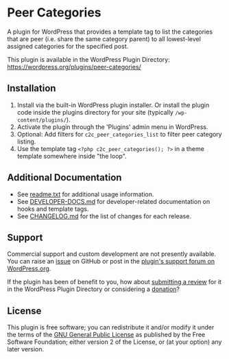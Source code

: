 # Peer Categories

A plugin for WordPress that provides a template tag to list the categories that are peer (i.e. share the same category parent) to all lowest-level assigned categories for the specified post.

This plugin is available in the WordPress Plugin Directory: https://wordpress.org/plugins/peer-categories/


## Installation

1. Install via the built-in WordPress plugin installer. Or install the plugin code inside the plugins directory for your site (typically `/wp-content/plugins/`).
2. Activate the plugin through the 'Plugins' admin menu in WordPress.
3. Optional: Add filters for `c2c_peer_categories_list` to filter peer category listing.
4. Use the template tag `<?php c2c_peer_categories(); ?>` in a theme template somewhere inside "the loop".


## Additional Documentation

* See [readme.txt](https://github.com/coffee2code/peer-categories/blob/master/readme.txt) for additional usage information.
* See [DEVELOPER-DOCS.md](DEVELOPER-DOCS.md) for developer-related documentation on hooks and template tags.
* See [CHANGELOG.md](CHANGELOG.md) for the list of changes for each release.


## Support

Commercial support and custom development are not presently available. You can raise an [issue](https://github.com/coffee2code/peer-categories/issues) on GitHub or post in the [plugin's support forum on WordPress.org](https://wordpress.org/support/plugin/peer-categories/).

If the plugin has been of benefit to you, how about [submitting a review](https://wordpress.org/support/plugin/peer-categories/reviews/) for it in the WordPress Plugin Directory or considering a [donation](https://www.paypal.com/cgi-bin/webscr?cmd=_s-xclick&hosted_button_id=6ARCFJ9TX3522)?


## License

This plugin is free software; you can redistribute it and/or modify it under the terms of the [GNU General Public License](https://www.gnu.org/licenses/gpl-2.0.html) as published by the Free Software Foundation; either version 2 of the License, or (at your option) any later version.